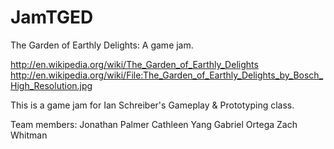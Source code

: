 # JamTGED
The Garden of Earthly Delights: A game jam.

http://en.wikipedia.org/wiki/The_Garden_of_Earthly_Delights
http://en.wikipedia.org/wiki/File:The_Garden_of_Earthly_Delights_by_Bosch_High_Resolution.jpg

This is a game jam for Ian Schreiber's Gameplay & Prototyping class.

Team members:
Jonathan Palmer
Cathleen Yang
Gabriel Ortega
Zach Whitman
